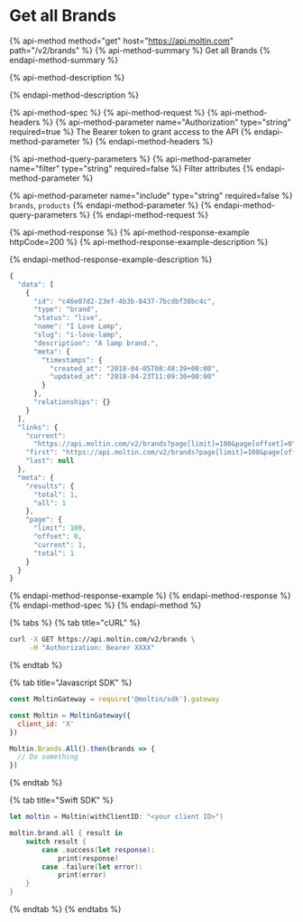 # Get all Brands

{% api-method method="get" host="https://api.moltin.com" path="/v2/brands" %}
{% api-method-summary %}
Get all Brands
{% endapi-method-summary %}

{% api-method-description %}

{% endapi-method-description %}

{% api-method-spec %}
{% api-method-request %}
{% api-method-headers %}
{% api-method-parameter name="Authorization" type="string" required=true %}
The Bearer token to grant access to the API
{% endapi-method-parameter %}
{% endapi-method-headers %}

{% api-method-query-parameters %}
{% api-method-parameter name="filter" type="string" required=false %}
Filter attributes
{% endapi-method-parameter %}

{% api-method-parameter name="include" type="string" required=false %}
`brands`, `products`
{% endapi-method-parameter %}
{% endapi-method-query-parameters %}
{% endapi-method-request %}

{% api-method-response %}
{% api-method-response-example httpCode=200 %}
{% api-method-response-example-description %}

{% endapi-method-response-example-description %}

```javascript
{
  "data": [
    {
      "id": "c46e07d2-23ef-4b3b-8437-7bcdbf38bc4c",
      "type": "brand",
      "status": "live",
      "name": "I Love Lamp",
      "slug": "i-love-lamp",
      "description": "A lamp brand.",
      "meta": {
        "timestamps": {
          "created_at": "2018-04-05T08:48:39+00:00",
          "updated_at": "2018-04-23T11:09:30+00:00"
        }
      },
      "relationships": {}
    }
  ],
  "links": {
    "current":
      "https://api.moltin.com/v2/brands?page[limit]=100&page[offset]=0",
    "first": "https://api.moltin.com/v2/brands?page[limit]=100&page[offset]=0",
    "last": null
  },
  "meta": {
    "results": {
      "total": 1,
      "all": 1
    },
    "page": {
      "limit": 100,
      "offset": 0,
      "current": 1,
      "total": 1
    }
  }
}
```
{% endapi-method-response-example %}
{% endapi-method-response %}
{% endapi-method-spec %}
{% endapi-method %}

{% tabs %}
{% tab title="cURL" %}
```bash
curl -X GET https://api.moltin.com/v2/brands \
     -H "Authorization: Bearer XXXX"
```
{% endtab %}

{% tab title="Javascript SDK" %}
```javascript
const MoltinGateway = require('@moltin/sdk').gateway

const Moltin = MoltinGateway({
  client_id: 'X'
})

Moltin.Brands.All().then(brands => {
  // Do something
})
```
{% endtab %}

{% tab title="Swift SDK" %}
```swift
let moltin = Moltin(withClientID: "<your client ID>")

moltin.brand.all { result in
    switch result {
        case .success(let response):
            print(response)
        case .failure(let error):
            print(error)
    }
}
```
{% endtab %}
{% endtabs %}

